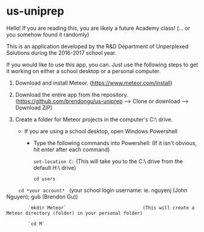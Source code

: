# us-uniprep

Hello! If you are reading this, you are likely a future Academy class! (... or you somehow found it randomly)

This is an application developed by the R&D Department of Unperplexed Solutions during the 2016-2017 school year.

If you would like to use this app, you can. Just use the following steps to get it working on either a school desktop or a personal
computer. 

1. Download and install Meteor. (https://www.meteor.com/install)
2. Download the entire app from the repository. (https://github.com/brendongu/us-uniprep --> Clone or download --> Download ZIP)
3. Create a folder for Meteor projects in the computer's C:\ drive.

    - If you are using a school desktop, open Windows Powershell
    
        - Type the following commands into Powershell:    (If it isn't obvious, hit enter after each command)
        
            `set-location C:`                         (This will take you to the C:\ drive from the default H:\ drive)
            
            `cd users`
            
            `cd *your account*`                       (your school login username: ie. nguyenj (John Nguyen); gub (Brendon Gu))
            
            `mkdir Meteor`                            (This will create a Meteor directory (folder) in your personal folder)
            
            `cd M`
